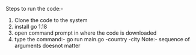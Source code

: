 Steps to run the code:-
1. Clone the code to the system
2. install go 1.18
3. open command prompt in where the code is downloaded
4. type the command:- go run main.go -country <name> -city <name>
 Note:- sequence of arguments doesnot matter
